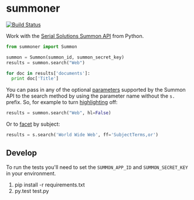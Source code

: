 summoner
========

[![Build Status](https://secure.travis-ci.org/edsu/summoner.png)](http://travis-ci.org/edsu/summoner)

Work with the [Serial Solutions Summon API](http://api.summon.serialssolutions.com/) from Python.

```python
from summoner import Summon

summon = Summon(summon_id, summon_secret_key)
results = summon.search("Web")

for doc in results['documents']:
  print doc['Title']
```

You can pass in any of the optional [parameters](http://api.summon.serialssolutions.com/help/api/search/parameters) supported by the Summon API to the search method by using the parameter name without the `s.` prefix. So, for example to 
turn [highlighting](http://api.summon.serialssolutions.com/help/api/search/parameters/highlight) off:

```python
results = summon.search("Web", hl=False)
```

Or to [facet](http://api.summon.serialssolutions.com/help/api/search/parameters/facet-field) by subject:

```python
results = s.search('World Wide Web', ff='SubjectTerms,or')
```

Develop
-------

To run the tests you'll need to set the `SUMMON_APP_ID` and `SUMMON_SECRET_KEY`
in your environment.

1. pip install -r requirements.txt
1. py.test test.py


